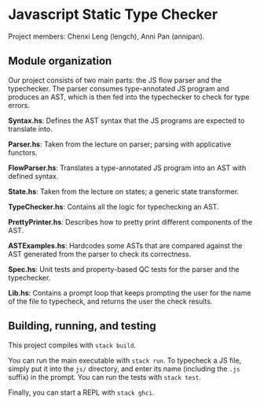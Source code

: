 # Javascript Static Type Checker

Project members: Chenxi Leng (lengch), Anni Pan (annipan).

## Module organization

Our project consists of two main parts: the JS flow parser and the typechecker. The parser consumes type-annotated JS program and produces an AST, which is then fed into the typechecker to check for type errors.

**Syntax.hs**: Defines the AST syntax that the JS programs are expected to translate into.

**Parser.hs**: Taken from the lecture on parser; parsing with applicative functors.

**FlowParser.hs**: Translates a type-annotated JS program into an AST with defined syntax.

**State.hs**: Taken from the lecture on states; a generic state transformer.

**TypeChecker.hs**: Contains all the logic for typechecking an AST.

**PrettyPrinter.hs**: Describes how to pretty print different components of the AST.

**ASTExamples.hs**: Hardcodes some ASTs that are compared against the AST generated from the parser to check its correctness.

**Spec.hs**: Unit tests and property-based QC tests for the parser and the typechecker.

**Lib.hs**: Contains a prompt loop that keeps prompting the user for the name of the file to typecheck, and returns the user the check results.

## Building, running, and testing

This project compiles with `stack build`. 

You can run the main executable with `stack run`. To typecheck a JS file, simply put it into the `js/` directory, and enter its name  (including the `.js` suffix) in the prompt.
You can run the tests with `stack test`. 

Finally, you can start a REPL with `stack ghci`.
